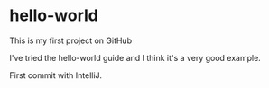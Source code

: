# hello-world
This is my first project on GitHub

I've tried the hello-world guide and I think it's a very good example.

First commit with IntelliJ.
